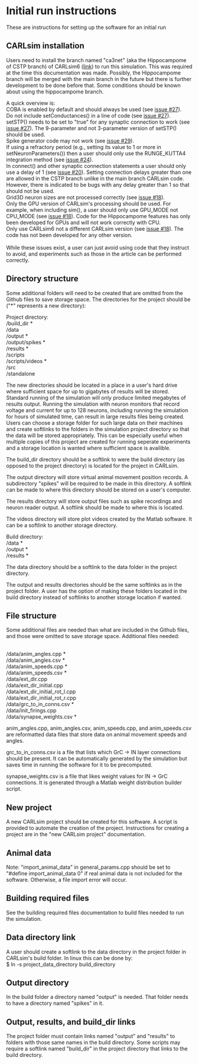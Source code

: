 Initial run instructions
========================

These are instructions for setting up the software for an initial run

## CARLsim installation

Users need to install the branch named "ca3net" (aka the Hippocampome of CSTP branch) of CARLsim6 ([link](https://github.com/UCI-CARL/CARLsim6/tree/feat/ca3net)) to run this simulation. This was required at the time this documentation was made. Possibly, the Hippocampome branch will be merged with the main branch in the future but there is further development to be done before that. Some conditions should be known about using the hippocampome branch.

A quick overview is:
<br>COBA is enabled by default and should always be used (see [issue #27](https://github.com/UCI-CARL/CARLsim6/issues/27)).
<br>Do not include setConductances() in a line of code (see [issue #27](https://github.com/UCI-CARL/CARLsim6/issues/27)).
<br>setSTP() needs to be set to "true" for any synaptic connection to work (see [issue #27](https://github.com/UCI-CARL/CARLsim6/issues/27)). The 9-parameter and not 3-parameter version of setSTP() should be used.
<br>Spike generator code may not work (see [issue #29](https://github.com/UCI-CARL/CARLsim6/issues/29)).
<br>If using a refractory period (e.g., setting its value to 1 or more in setNeuronParameters()) then a user should only use the RUNGE_KUTTA4 integration method (see [issue #24](https://github.com/UCI-CARL/CARLsim6/issues/24)).
<br>In connect() and other synaptic connection statements a user should only use a delay of 1 (see [issue #20](https://github.com/UCI-CARL/CARLsim6/issues/20)). Setting connection delays greater than one are allowed in the CSTP branch unlike in the main branch CARLsim code. However, there is indicated to be bugs with any delay greater than 1 so that should not be used.
<br>Grid3D neuron sizes are not processed correctly (see [issue #18](https://github.com/UCI-CARL/CARLsim6/issues/18)).
<br>Only the GPU version of CARLsim's processing should be used. For example, when including sim(), a user should only use GPU_MODE not CPU_MODE (see [issue #18](https://github.com/UCI-CARL/CARLsim6/issues/18)). Code for the Hippocampome features has only been developed for GPUs and will not work correctly with CPU.
<br>Only use CARLsim6 not a different CARLsim version (see [issue #18](https://github.com/UCI-CARL/CARLsim6/issues/18)). The code has not been developed for any other version.
<br>
<br>While these issues exist, a user can just avoid using code that they instruct to avoid, and experiments such as those in the article can be performed correctly.

## Directory structure

Some additional folders will need to be created that are omitted from the Github files to save storage space. The directories for the project should be ("\*" represents a new directory):

Project directory:
<br>/build_dir \*
<br>/data
<br>/output \*
<br>/output/spikes \*
<br>/results \*
<br>/scripts
<br>/scripts/videos \*
<br>/src
<br>/standalone

The new directories should be located in a place in a user's hard drive where sufficient space for up to gigabytes of results will be stored. Standard running of the simulation will only produce limited megabytes of results output. Running the simulation with neuron monitors that record voltage and current for up to 128 neurons, including running the simulation for hours of simulated time, can result in large results files being created. Users can choose a storage folder for such large data on their machines and create softlinks to the folders in the simulation project directory so that the data will be stored appropriately. This can be especially useful when multiple copies of this project are created for running seperate experiments and a storage location is wanted where sufficient space is availible.

The build_dir directory should be a softlink to were the build directory (as opposed to the project directory) is located for the project in CARLsim.

The output directory will store virtual animal movement position records. A subdirectory "spikes" will be required to be made in this directory. A softlink can be made to where this directory should be stored on a user's computer. 

The results directory will store output files such as spike recordings and neuron reader output. A softlink should be made to where this is located.

The videos directory will store plot videos created by the Matlab software. It can be a softlink to another storage directory.

Build directory:
<br>/data \*
<br>/output \*
<br>/results \*

The data directory should be a softlink to the data folder in the project directory.

The output and results directories should be the same softlinks as in the project folder. A user has the option of making these folders located in the build directory instead of softlinks to another storage location if wanted.

## File structure

Some additional files are needed than what are included in the Github files, and those were omitted to save storage space. Additional files needed:

<br>/data/anim_angles.cpp \*
<br>/data/anim_angles.csv \*
<br>/data/anim_speeds.cpp \*
<br>/data/anim_speeds.csv \*
<br>/data/ext_dir.cpp
<br>/data/ext_dir_initial.cpp
<br>/data/ext_dir_initial_rot_l.cpp
<br>/data/ext_dir_initial_rot_r.cpp
<br>/data/grc_to_in_conns.csv \*
<br>/data/init_firings.cpp
<br>/data/synapse_weights.csv \*

anim_angles.cpp, anim_angles.csv, anim_speeds.cpp, and anim_speeds.csv are reformatted data files that store data on animal movement speeds and angles.

grc_to_in_conns.csv is a file that lists which GrC -> IN layer connections should be present. It can be automatically generated by the simulation but saves time in running the software for it to be precomputed.

synapse_weights.csv is a file that likes weight values for IN -> GrC connections. It is generated through a Matlab weight distribution builder script.

## New project

A new CARLsim project should be created for this software. A script is provided to automate the creation of the project. Instructions for creating a project are in the "new CARLsim project" documentation.

## Animal data

Note: "import_animal_data" in general_params.cpp should be set to "#define import_animal_data 0" if real animal data is not included for the software. Otherwise, a file import error will occur.

## Building required files

See the building required files documentation to build files needed to run the simulation.

## Data directory link

A user should create a softlink to the data directory in the project folder in CARLsim's build folder. In linux this can be done by:
<br>$ ln -s project_data_directory build_directory

## Output directory

In the build folder a directory named "output" is needed. That folder needs to have a directory named "spikes" in it.

## Output, results, and build_dir links

The project folder must contain links named "output" and "results" to folders with those same names in the build directory. Some scripts may require a softlink named "build_dir" in the project directory that links to the build directory.